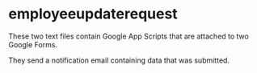 # employeeupdaterequest

These two text files contain Google App Scripts that are attached to two Google Forms.

They send a notification email containing data that was submitted.
